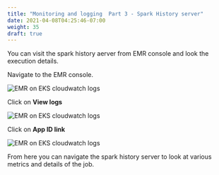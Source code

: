 ```yaml
---
title: "Monitoring and logging  Part 3 - Spark History server"
date: 2021-04-08T04:25:46-07:00
weight: 35
draft: true
---
```


You can visit the spark history aerver from EMR console and look the execution details. 

Navigate to the EMR console.

![EMR on EKS cloudwatch logs](/images/emr-on-eks/spark_history_1.png)

Click on **View logs**

![EMR on EKS cloudwatch logs](/images/emr-on-eks/spark_history_2.png)

Click on **App ID link**

![EMR on EKS cloudwatch logs](/images/emr-on-eks/spark_history_3.png)

From here you can navigate the spark history server to look at various metrics and details of the job.